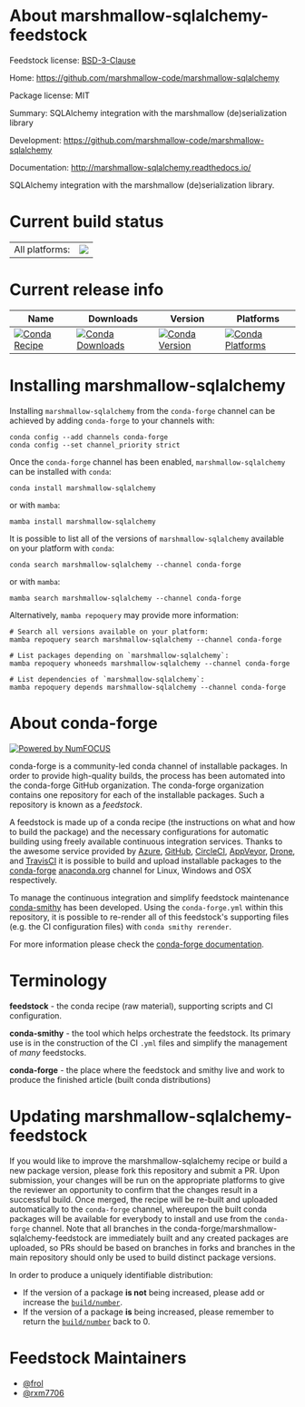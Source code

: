 About marshmallow-sqlalchemy-feedstock
======================================

Feedstock license: [BSD-3-Clause](https://github.com/conda-forge/marshmallow-sqlalchemy-feedstock/blob/main/LICENSE.txt)

Home: https://github.com/marshmallow-code/marshmallow-sqlalchemy

Package license: MIT

Summary: SQLAlchemy integration with the marshmallow (de)serialization library

Development: https://github.com/marshmallow-code/marshmallow-sqlalchemy

Documentation: http://marshmallow-sqlalchemy.readthedocs.io/

SQLAlchemy integration with the marshmallow (de)serialization library.


Current build status
====================


<table><tr><td>All platforms:</td>
    <td>
      <a href="https://dev.azure.com/conda-forge/feedstock-builds/_build/latest?definitionId=5950&branchName=main">
        <img src="https://dev.azure.com/conda-forge/feedstock-builds/_apis/build/status/marshmallow-sqlalchemy-feedstock?branchName=main">
      </a>
    </td>
  </tr>
</table>

Current release info
====================

| Name | Downloads | Version | Platforms |
| --- | --- | --- | --- |
| [![Conda Recipe](https://img.shields.io/badge/recipe-marshmallow--sqlalchemy-green.svg)](https://anaconda.org/conda-forge/marshmallow-sqlalchemy) | [![Conda Downloads](https://img.shields.io/conda/dn/conda-forge/marshmallow-sqlalchemy.svg)](https://anaconda.org/conda-forge/marshmallow-sqlalchemy) | [![Conda Version](https://img.shields.io/conda/vn/conda-forge/marshmallow-sqlalchemy.svg)](https://anaconda.org/conda-forge/marshmallow-sqlalchemy) | [![Conda Platforms](https://img.shields.io/conda/pn/conda-forge/marshmallow-sqlalchemy.svg)](https://anaconda.org/conda-forge/marshmallow-sqlalchemy) |

Installing marshmallow-sqlalchemy
=================================

Installing `marshmallow-sqlalchemy` from the `conda-forge` channel can be achieved by adding `conda-forge` to your channels with:

```
conda config --add channels conda-forge
conda config --set channel_priority strict
```

Once the `conda-forge` channel has been enabled, `marshmallow-sqlalchemy` can be installed with `conda`:

```
conda install marshmallow-sqlalchemy
```

or with `mamba`:

```
mamba install marshmallow-sqlalchemy
```

It is possible to list all of the versions of `marshmallow-sqlalchemy` available on your platform with `conda`:

```
conda search marshmallow-sqlalchemy --channel conda-forge
```

or with `mamba`:

```
mamba search marshmallow-sqlalchemy --channel conda-forge
```

Alternatively, `mamba repoquery` may provide more information:

```
# Search all versions available on your platform:
mamba repoquery search marshmallow-sqlalchemy --channel conda-forge

# List packages depending on `marshmallow-sqlalchemy`:
mamba repoquery whoneeds marshmallow-sqlalchemy --channel conda-forge

# List dependencies of `marshmallow-sqlalchemy`:
mamba repoquery depends marshmallow-sqlalchemy --channel conda-forge
```


About conda-forge
=================

[![Powered by
NumFOCUS](https://img.shields.io/badge/powered%20by-NumFOCUS-orange.svg?style=flat&colorA=E1523D&colorB=007D8A)](https://numfocus.org)

conda-forge is a community-led conda channel of installable packages.
In order to provide high-quality builds, the process has been automated into the
conda-forge GitHub organization. The conda-forge organization contains one repository
for each of the installable packages. Such a repository is known as a *feedstock*.

A feedstock is made up of a conda recipe (the instructions on what and how to build
the package) and the necessary configurations for automatic building using freely
available continuous integration services. Thanks to the awesome service provided by
[Azure](https://azure.microsoft.com/en-us/services/devops/), [GitHub](https://github.com/),
[CircleCI](https://circleci.com/), [AppVeyor](https://www.appveyor.com/),
[Drone](https://cloud.drone.io/welcome), and [TravisCI](https://travis-ci.com/)
it is possible to build and upload installable packages to the
[conda-forge](https://anaconda.org/conda-forge) [anaconda.org](https://anaconda.org/)
channel for Linux, Windows and OSX respectively.

To manage the continuous integration and simplify feedstock maintenance
[conda-smithy](https://github.com/conda-forge/conda-smithy) has been developed.
Using the ``conda-forge.yml`` within this repository, it is possible to re-render all of
this feedstock's supporting files (e.g. the CI configuration files) with ``conda smithy rerender``.

For more information please check the [conda-forge documentation](https://conda-forge.org/docs/).

Terminology
===========

**feedstock** - the conda recipe (raw material), supporting scripts and CI configuration.

**conda-smithy** - the tool which helps orchestrate the feedstock.
                   Its primary use is in the construction of the CI ``.yml`` files
                   and simplify the management of *many* feedstocks.

**conda-forge** - the place where the feedstock and smithy live and work to
                  produce the finished article (built conda distributions)


Updating marshmallow-sqlalchemy-feedstock
=========================================

If you would like to improve the marshmallow-sqlalchemy recipe or build a new
package version, please fork this repository and submit a PR. Upon submission,
your changes will be run on the appropriate platforms to give the reviewer an
opportunity to confirm that the changes result in a successful build. Once
merged, the recipe will be re-built and uploaded automatically to the
`conda-forge` channel, whereupon the built conda packages will be available for
everybody to install and use from the `conda-forge` channel.
Note that all branches in the conda-forge/marshmallow-sqlalchemy-feedstock are
immediately built and any created packages are uploaded, so PRs should be based
on branches in forks and branches in the main repository should only be used to
build distinct package versions.

In order to produce a uniquely identifiable distribution:
 * If the version of a package **is not** being increased, please add or increase
   the [``build/number``](https://docs.conda.io/projects/conda-build/en/latest/resources/define-metadata.html#build-number-and-string).
 * If the version of a package **is** being increased, please remember to return
   the [``build/number``](https://docs.conda.io/projects/conda-build/en/latest/resources/define-metadata.html#build-number-and-string)
   back to 0.

Feedstock Maintainers
=====================

* [@frol](https://github.com/frol/)
* [@rxm7706](https://github.com/rxm7706/)

